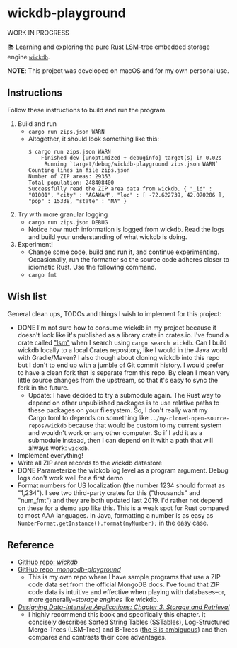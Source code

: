 # wickdb-playground

WORK IN PROGRESS

📚 Learning and exploring the pure Rust LSM-tree embedded storage engine [`wickdb`](https://github.com/Fullstop000/wickdb).

**NOTE**: This project was developed on macOS and for my own personal use.

## Instructions

Follow these instructions to build and run the program.

1. Build and run
   * `cargo run zips.json WARN`
   * Altogether, it should look something like this:
     ```text
     $ cargo run zips.json WARN
         Finished dev [unoptimized + debuginfo] target(s) in 0.02s
          Running `target/debug/wickdb-playground zips.json WARN`
     Counting lines in file zips.json
     Number of ZIP areas: 29353
     Total population: 248408400
     Successfully read the ZIP area data from wickdb. { "_id" : "01001", "city" : "AGAWAM", "loc" : [ -72.622739, 42.070206 ], "pop" : 15338, "state" : "MA" }
     ```
2. Try with more granular logging 
   * `cargo run zips.json DEBUG`
   * Notice how much information is logged from wickdb. Read the logs and build your understanding of what wickdb is
     doing. 
3. Experiment!
   * Change some code, build and run it, and continue experimenting. Occasionally, run the formatter so the source code
     adheres closer to idiomatic Rust. Use the following command.
   * `cargo fmt`

## Wish list

General clean ups, TODOs and things I wish to implement for this project:

* DONE I'm not sure how to consume wickdb in my project because it doesn't look like it's published as a library crate in crates.io.
  I've found a crate called ["lsm"](https://github.com/kaimast/lsm-rs) when I search using `cargo search wickdb`. Can I
  build wickdb locally to a local Crates repository, like I would in the Java world with Gradle/Maven? I also though about
  cloning wickdb into this repo but I don't to end up with a jumble of Git commit history. I would prefer to have a clean
  fork that is separate from this repo. By clean I mean very little source changes from the upstream, so that it's easy to
  sync the fork in the future.
  * Update: I have decided to try a submodule again. The Rust way to depend on other unpublished packages is to use relative
    paths to these packages on your filesystem. So, I don't really want my Cargo.toml to depends on something like `../my-cloned-open-source-repos/wickdb`
    because that would be custom to my current system and wouldn't work on any other computer. So if I add it as a submodule
    instead, then I can depend on it with a path that will always work: `wickdb`.
* Implement everything!
* Write all ZIP area records to the wickdb datastore
* DONE Parameterize the wickdb log level as a program argument. Debug logs don't work well for a first demo
* Format numbers for US localization (the number 1234 should format as "1,234"). I see two third-party crates for this
  ("thousands" and "num_fmt") and they are both updated last 2019. I'd rather not depend on these for a demo app like
  this. This is a weak spot for Rust compared to most AAA languages. In Java, formatting a number is as easy as `NumberFormat.getInstance().format(myNumber);`
  in the easy case.

## Reference

* [GitHub repo: *wickdb*](https://github.com/Fullstop000/wickdb)
* [GitHub repo: *mongodb-playground*](https://github.com/dgroomes/mongodb-playground)
  * This is my own repo where I have sample programs that use a ZIP code data set from the official MongoDB docs. I've
    found that ZIP code data is intuitive and effective when playing with databases–or, more generally–*storage engines*
    like wickdb.
* [*Designing Data-Intensive Applications: Chapter 3. Storage and Retrieval*](https://learning.oreilly.com/library/view/designing-data-intensive-applications/9781491903063/ch03.html)
  * I highly recommend this book and specifically this chapter. It concisely describes Sorted String Tables (SSTables),
    Log-Structured Merge-Trees (LSM-Tree) and B-Trees ([the B is ambiguous](https://stackoverflow.com/a/2263867)) and then
    compares and contrasts their core advantages.
